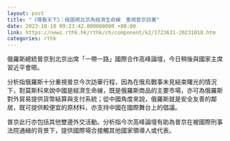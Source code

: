 ```yaml
---
layout: post
title: "《環看天下》：俄國視北京為經濟生命線　重視普京訪華"
date: 2023-10-18 09:23:42.000000000 +08:00
link: https://news.rthk.hk/rthk/ch/component/k2/1723631-20231018.htm
categories: rthk
---
```


俄羅斯總統普京到北京出席「一帶一路」國際合作高峰論壇，今日稍後與國家主席習近平會晤。

分析指俄羅斯十分重視普京今次訪華行程，因為在俄烏戰事未見結束曙光的情況下，對莫斯科來說中國是經濟生命線，既是俄羅斯商品的主要市場，亦可為俄羅斯對外貿易提供貨幣結算與支付系統；從中國角度來說，俄羅斯就是安全友善的鄰居，既可提供較便宜的原材料，亦支持中國在國際舞台上的倡議。

普京此行亦包括其他雙邊外交活動。分析指今次高峰論壇有助為普京在被國際刑事法院通緝的背景下，提供國際場合接觸其他國家領導人或代表。
